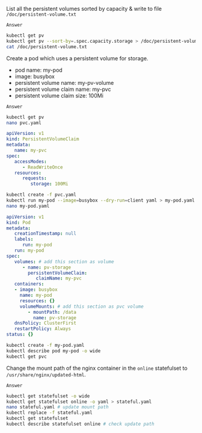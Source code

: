 List all the persistent volumes sorted by capacity & write to file `/doc/persistent-volume.txt`

`Answer`
```bash
kubectl get pv
kubectl get pv --sort-by=.spec.capacity.storage > /doc/persistent-volume.txt
cat /doc/persistent-volume.txt
```

Create a pod which uses a persistent volume for storage.
- pod name: my-pod
- image: busybox
- persistent volume name: my-pv-volume
- persistent volume claim name: my-pvc
- persistent volume claim size: 100Mi

`Answer`
```bash
kubectl get pv
nano pvc.yaml
```
```yaml
apiVersion: v1
kind: PersistentVolumeClaim
metadata:
   name: my-pvc
spec:
   accessModes:
      - ReadWriteOnce
   resources:
      requests:
         storage: 100Mi
```
```bash
kubectl create -f pvc.yaml
kubectl run my-pod --image=busybox --dry-run=client yaml > my-pod.yaml
nano my-pod.yaml
```
```yaml
apiVersion: v1
kind: Pod
metadata:
   creationTimestamp: null
   labels:
      run: my-pod
   run: my-pod
spec:
   volumes: # add this section as volume
      - name: pv-storage
        persistentVolumeClaim:
           claimName: my-pvc
   containers:
   - image: busybox
     name: my-pod
     resources: {}
     volumeMounts: # add this section as pvc volume
        - mountPath: /data
          name: pv-storage
   dnsPolicy: ClusterFirst
   restartPolicy: Always
status: {}
```
```bash
kubectl create -f my-pod.yaml
kubectl describe pod my-pod -o wide
kubectl get pvc
```

Change the mount path of the nginx container in the `online` statefulset to `/usr/share/nginx/updated-html`.

`Answer`
```bash
kubectl get statefulset -o wide
kubectl get statefulset online -o yaml > stateful.yaml
nano stateful.yaml # update mount path
kubectl replace -f stateful.yaml
kubectl get statefulset
kubectl describe statefulset online # check update path
```